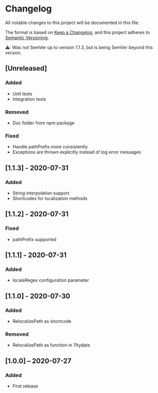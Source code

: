 # Changelog
All notable changes to this project will be documented in this file.

The format is based on [Keep a Changelog](https://keepachangelog.com/en/1.0.0/),
and this project adheres to [Semantic Versioning](https://semver.org/spec/v2.0.0.html).

⚠️: Was not SemVer up to version 1.1.3, but is being SemVer beyond this version.

## [Unreleased]
### Added
- Unit tests
- Integration tests
### Removed
- Doc folder from npm package
### Fixed
- Handle pathPrefix more consistently
- Exceptions are thrown explicitly instead of log error messages

## [1.1.3] - 2020-07-31
### Added
- String interpolation support
- Shortcodes for localization methods

## [1.1.2] - 2020-07-31
### Fixed
- pathPrefix supported

## [1.1.1] - 2020-07-31
### Added
- localeRegex configuration parameter

## [1.1.0] - 2020-07-30
### Added
- RelocalizePath as shortcode
### Removed
- RelocalizePath as function in 11tydata

## [1.0.0] – 2020-07-27
### Added
- First release